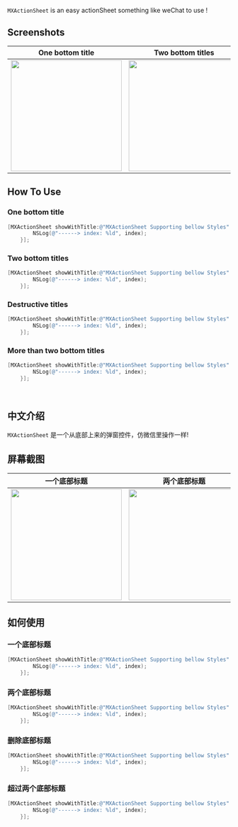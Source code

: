
`MXActionSheet` is an easy actionSheet something like weChat to use !

## Screenshots

One bottom title | Two bottom titles | Destructive titles | More than two bottom titles
---|----|----|-----
<image src="https://user-images.githubusercontent.com/38175174/47633246-1fc77280-db88-11e8-9322-cb07ea853b21.gif" width="250">|<image src="https://user-images.githubusercontent.com/38175174/47633290-4ab1c680-db88-11e8-88e1-cfae8f780d75.gif" width="250">|<image src="https://user-images.githubusercontent.com/38175174/47633321-6917c200-db88-11e8-8736-7cbf7562efc7.gif" width="250"> | <image src="https://user-images.githubusercontent.com/38175174/47633402-bbf17980-db88-11e8-8f61-0ae2fbdd90e4.gif" width="250">



## How To Use

### One bottom title

``` Objective-C
[MXActionSheet showWithTitle:@"MXActionSheet Supporting bellow Styles" cancelButtonTitle:@"cancel" destructiveButtonTitle:nil otherButtonTitles:@[@"title 1st"] selectedBlock:^(NSInteger index) {
        NSLog(@"------> index: %ld", index);
    }];
```
### Two bottom titles

``` Objective-C
[MXActionSheet showWithTitle:@"MXActionSheet Supporting bellow Styles" cancelButtonTitle:@"cancel" destructiveButtonTitle:nil otherButtonTitles:@[@"title 1st", @"title 2nd"] selectedBlock:^(NSInteger index) {
        NSLog(@"------> index: %ld", index);
    }];
```
### Destructive titles

``` Objective-C
[MXActionSheet showWithTitle:@"MXActionSheet Supporting bellow Styles" cancelButtonTitle:@"cancel" destructiveButtonTitle:@"destructive titles" otherButtonTitles:@[@"title 1st", @"title 2nd"] selectedBlock:^(NSInteger index) {
        NSLog(@"------> index: %ld", index);
    }];
```
### More than two bottom titles

``` Objective-C
[MXActionSheet showWithTitle:@"MXActionSheet Supporting bellow Styles" cancelButtonTitle:@"cancel" destructiveButtonTitle:nil otherButtonTitles:@[@"title 1st", @"title 2nd", @"title 3th"] selectedBlock:^(NSInteger index) {
        NSLog(@"------> index: %ld", index);
    }];
```

<br/>

## 中文介绍

`MXActionSheet` 是一个从底部上来的弹窗控件，仿微信里操作一样!

## 屏幕截图

一个底部标题 | 两个底部标题 | 删除底部标题 | 超过两个底部标题
---|----|----|-----
<image src="https://user-images.githubusercontent.com/38175174/47633246-1fc77280-db88-11e8-9322-cb07ea853b21.gif" width="250">|<image src="https://user-images.githubusercontent.com/38175174/47633290-4ab1c680-db88-11e8-88e1-cfae8f780d75.gif" width="250">|<image src="https://user-images.githubusercontent.com/38175174/47633321-6917c200-db88-11e8-8736-7cbf7562efc7.gif" width="250"> | <image src="https://user-images.githubusercontent.com/38175174/47633402-bbf17980-db88-11e8-8f61-0ae2fbdd90e4.gif" width="250">


## 如何使用

### 一个底部标题

``` Objective-C
[MXActionSheet showWithTitle:@"MXActionSheet Supporting bellow Styles" cancelButtonTitle:@"cancel" destructiveButtonTitle:nil otherButtonTitles:@[@"title 1st"] selectedBlock:^(NSInteger index) {
        NSLog(@"------> index: %ld", index);
    }];
```
### 两个底部标题

``` Objective-C
[MXActionSheet showWithTitle:@"MXActionSheet Supporting bellow Styles" cancelButtonTitle:@"cancel" destructiveButtonTitle:nil otherButtonTitles:@[@"title 1st", @"title 2nd"] selectedBlock:^(NSInteger index) {
        NSLog(@"------> index: %ld", index);
    }];
```
### 删除底部标题

``` Objective-C
[MXActionSheet showWithTitle:@"MXActionSheet Supporting bellow Styles" cancelButtonTitle:@"cancel" destructiveButtonTitle:@"destructive titles" otherButtonTitles:@[@"title 1st", @"title 2nd"] selectedBlock:^(NSInteger index) {
        NSLog(@"------> index: %ld", index);
    }];
```
### 超过两个底部标题

``` Objective-C
[MXActionSheet showWithTitle:@"MXActionSheet Supporting bellow Styles" cancelButtonTitle:@"cancel" destructiveButtonTitle:nil otherButtonTitles:@[@"title 1st", @"title 2nd", @"title 3th"] selectedBlock:^(NSInteger index) {
        NSLog(@"------> index: %ld", index);
    }];
```



